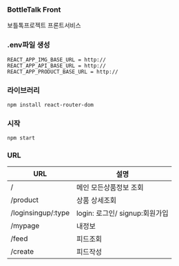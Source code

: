 ### BottleTalk Front
보틀톡프로젝트 프론트서비스

### .env파일 생성
```
REACT_APP_IMG_BASE_URL = http://
REACT_APP_API_BASE_URL = http://
REACT_APP_PRODUCT_BASE_URL = http://
```

### 라이브러리
```
npm install react-router-dom
```
### 시작
```
npm start
```

### URL
| URL                                              | 설명             |
|--------------------------------------------------------|----------------|
| /                     | 메인 모든상품정보 조회   |
| /product               | 상품 상세조회   |
| /loginsingup/:type               | login: 로그인/ signup:회원가입   |
| /mypage               | 내정보   |
| /feed               | 피드조회   |
| /create               | 피드작성   |
